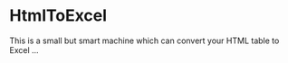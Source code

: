 HtmlToExcel
===========

This is a small but smart machine which can convert your HTML table to Excel ...
